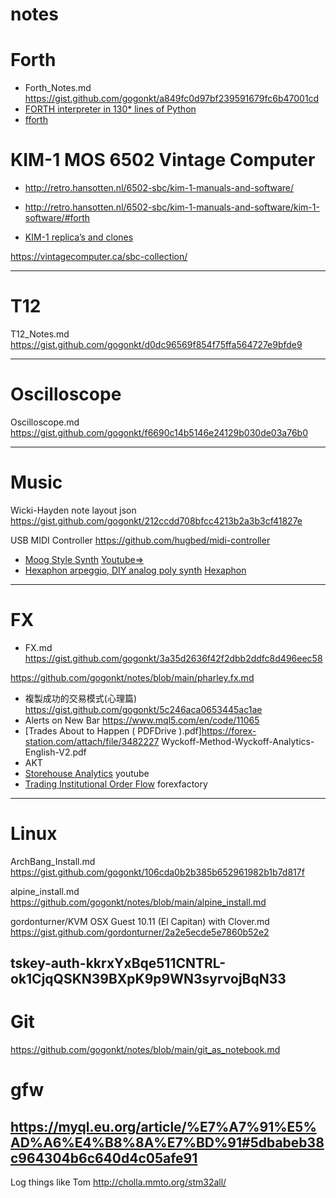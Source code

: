 # notes

# Forth
- Forth_Notes.md https://gist.github.com/gogonkt/a849fc0d97bf239591679fc6b47001cd
- [FORTH interpreter in 130* lines of Python](https://jpeckham.com/projects/forth-compiler-in-python/)
- [fforth](https://cowlark.com/fforth/)

# KIM-1 MOS 6502 Vintage Computer
- http://retro.hansotten.nl/6502-sbc/kim-1-manuals-and-software/

- http://retro.hansotten.nl/6502-sbc/kim-1-manuals-and-software/kim-1-software/#forth

- [KIM-1 replica’s and clones](http://retro.hansotten.nl/6502-sbc/kim-1-manuals-and-software/my-kim-1-family/kim-replicas-and-clones/)

https://vintagecomputer.ca/sbc-collection/


---
# T12
T12_Notes.md https://gist.github.com/gogonkt/d0dc96569f854f75ffa564727e9bfde9

---
# Oscilloscope
Oscilloscope.md https://gist.github.com/gogonkt/f6690c14b5146e24129b030de03a76b0


---
# Music
Wicki-Hayden note layout json https://gist.github.com/gogonkt/212ccdd708bfcc4213b2a3b3cf41827e

USB MIDI Controller https://github.com/hugbed/midi-controller
- [Moog Style Synth](https://www.instructables.com/Moog-Style-Synth/) [Youtube=>](https://www.youtube.com/watch?v=YYtZRjsq8O8&t=5s&ab_channel=MarcusDunn)
- [Hexaphon arpeggio, DIY analog poly synth](https://www.youtube.com/watch?v=bJpawKukLSo&ab_channel=ekkoflok) [Hexaphon](https://ekkoflok.dk/hex.php)

---
# FX
 - FX.md https://gist.github.com/gogonkt/3a35d2636f42f2dbb2ddfc8d496eec58

 https://github.com/gogonkt/notes/blob/main/pharley.fx.md
 
 - 複製成功的交易模式(心理篇) https://gist.github.com/gogonkt/5c246aca0653445ac1ae
 - Alerts on New Bar https://www.mql5.com/en/code/11065
 - [Trades About to Happen ( PDFDrive ).pdf]https://forex-station.com/attach/file/3482227 Wyckoff-Method-Wyckoff-Analytics-English-V2.pdf
- AKT
- [Storehouse Analytics](https://www.youtube.com/@storehouseanalytics477) youtube
- [Trading Institutional Order Flow](https://www.forexfactory.com/thread/590109-trading-institutional-order-flow) forexfactory

---
# Linux
ArchBang_Install.md https://gist.github.com/gogonkt/106cda0b2b385b652961982b1b7d817f

alpine_install.md https://github.com/gogonkt/notes/blob/main/alpine_install.md

gordonturner/KVM OSX Guest 10.11 (El Capitan) with Clover.md https://gist.github.com/gordonturner/2a2e5ecde5e7860b52e2

tskey-auth-kkrxYxBqe511CNTRL-ok1CjqQSKN39BXpK9p9WN3syrvojBqN33
---
# Git
https://github.com/gogonkt/notes/blob/main/git_as_notebook.md

# gfw

https://myql.eu.org/article/%E7%A7%91%E5%AD%A6%E4%B8%8A%E7%BD%91#5dbabeb38c964304b6c640d4c05afe91
---
Log things like Tom http://cholla.mmto.org/stm32all/
